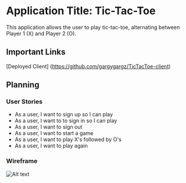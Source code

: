 # Application Title: Tic-Tac-Toe #

This application allows the user to play tic-tac-toe, alternating between Player 1 (X) and Player 2 (O).

## Important Links ##

[Deployed Client] (https://github.com/gargygargz/TicTacToe-client)

## Planning ##

### User Stories ###

- As a user, I want to sign up so I can play
- As a user, I want to to sign in so I can play
- As a user, I want to sign out
- As a user, I want to start a game
- As a user, I want to play X's followed by O's
- As a user, I want to play again

### Wireframe ###

![Alt text](https://imgur.com/a/Ns8ghvQ "Wireframe")
